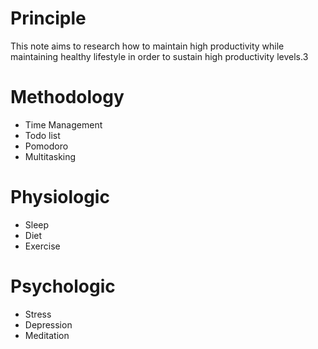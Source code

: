 # Principle
This note aims to research how to maintain high productivity while maintaining healthy lifestyle in order to sustain high productivity levels.3

# Methodology
- Time Management
- Todo list
- Pomodoro
- Multitasking

# Physiologic
- Sleep
- Diet
- Exercise

# Psychologic
- Stress
- Depression
- Meditation


